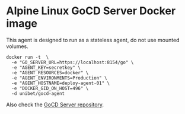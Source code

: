 # Alpine Linux GoCD Server Docker image

This agent is designed to run as a stateless agent, do not use mounted volumes.

```
docker run -t  \
  -e "GO_SERVER_URL=https://localhost:8154/go" \
  -e "AGENT_KEY=secretkey" \
  -e "AGENT_RESOURCES=docker" \
  -e "AGENT_ENVIRONMENTS=Production" \
  -e "AGENT_HOSTNAME=deploy-agent-01" \
  -e "DOCKER_GID_ON_HOST=496" \
  -d unibet/gocd-agent
```

Also check the [GoCD Server repository](https://github.com/unibet/docker-gocd-server).
